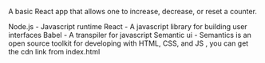 A basic React app that allows one to increase, decrease, or reset a counter.



Node.js - Javascript runtime
React - A javascript library for building user interfaces
Babel - A transpiler for javascript
Semantic ui - Semantics is an open source toolkit for developing with HTML, CSS, and JS , you can get the cdn link from index.html
